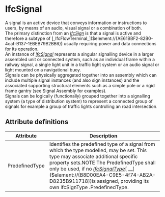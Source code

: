 IfcSignal
=========
A signal is an active device that conveys information or instructions to
users, by means of an audio, visual signal or a combination of both.  
The primary distinction from an
[_IfcSign_]($element://{4BE0513F-EDAF-4911-92C7-421EA6CD62A3}) is that a
signal is active and therefore a subtype of
[_IfcFlowTerminal_]($element://{AE61BBF2-82B0-4caf-B137-1EBEB79B2BB6}) usually
requiring power and data connections for its operation.  
An instance of
[_IfcSignal_]($element://{15911371-83A2-4660-B0A2-B479E9560615}) represents a
singular signalling device in a larger assembled unit or connected system,
such as an individual frame within a railway signal, a single light unit in a
traffic light system or an audio signal or light mounted on a navigational
buoy.  
Signals can be physically aggregated together into an assembly which can
include multiple signal instances (and also sign instances) and the associated
supporting structural elements such as a simple pole or a rigid frame gantry
(see Signal Assembly for examples).  
Signals can be logically (functionally) grouped together into a signalling
system (a type of distribution system) to represent a connected group of
signals for example a group of traffic lights controlling an road
intersection.


Attribute definitions
---------------------
| Attribute      | Description                                                                                                                                                                                                                                                                                                                                                                              |
|----------------|------------------------------------------------------------------------------------------------------------------------------------------------------------------------------------------------------------------------------------------------------------------------------------------------------------------------------------------------------------------------------------------|
| PredefinedType | Identifies the predefined type of a signal from which the type modelled, may be set. This type may associate additional specific property sets.NOTE The PredefinedType shall only be used, if no [_IfcSignalType_]($element://{ABB9523D-45C0-45dd-9E66-2BD5B046E9FE})[ __]($element://{B8D00EA4-C9E5-4f74-AB2A-D8235B911718})is assigned, providing its own IfcSignType .PredefinedType. |

